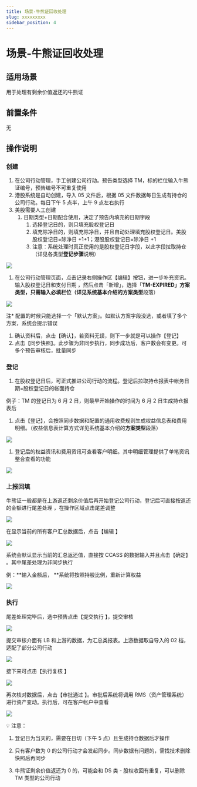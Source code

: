 ```yaml
---
title: 场景-牛熊证回收处理
slug: xxxxxxxxx
sidebar_position: 4
---
```



# 场景-牛熊证回收处理

## 适用场景

用于处理有剩余价值返还的牛熊证

## 前置条件

无

## 操作说明 

### **创建**

1. 在公司行动管理，手工创建公司行动。预告类型选择 TM，标的栏位输入牛熊证编号，预告编号不可重复使用 
2. 港股系统是自动创建，导入 05 文件后，根据 05 文件数据每日生成有持仓的公司行动。每日下午 5 点半，上午 9 点左右执行
3. 美股需要人工创建
    1. 日期类型+日期配合使用，决定了预告内填充的日期字段
        1. 选择登记日的，则只填充股权登记日
        2. 填充除净日的，则填充除净日，并且自动处理填充股权登记日。美股股权登记日=除净日 +1+1；港股股权登记日=除净日 +1
        3. 注意：系统处理时真正使用的是股权登记日字段，以此字段拉取持仓（详见各类型**登记步骤**说明）

<img src="/assets/VavQbXtgOo2c9zxH9GfclprPnlc.png"/>

1. 在公司行动管理页面，点击记录右侧操作区【编辑】按钮，进一步补充资讯。 输入股权登记日和支付日期 ，然后点击「新增」，选择「**TM-EXPIRED」**方案类型，只需输入必填栏位（详见系统基本介绍的**方案类型**段落）

<img src="/assets/NC8HbCOK6oLxmUx0lsscYT5rnEh.png"/>

注* 配置的时候只能选择一个「默认方案」。如默认方案字段没选，或者填了多个方案，系统会提示错误

1. 确认资料后，点击【确认】，若资料无误，则下一步就是可以操作【登记】
2. 点击【同步快照】。此步骤为非同步执行，同步成功后，客户数会有变更。可多个预告审核后，批量同步

### **登记**

1. 在股权登记日后，可正式推进公司行动的流程。登记后拉取持仓报表中帐务日期=股权登记日的帐面持仓 

 例子：TM 的登记日为 6 月 2 日，则最早开始操作的时间为 6 月 2 日生成持仓报表后

1. 点击【登记】，会按照同步数据和配置的通用收费规则生成权益信息表和费用明细。（权益信息表计算方式详见系统基本介绍的**方案类型**段落）

<img src="/assets/JeJ0bERlBob2Bfx6p5YcRCsOnke.png"/>

1. 登记后的权益资讯和费用资讯可查看客户明细。其中明细管理提供了单笔资讯整合查看的功能

<img src="/assets/MYS1bnmTLoPIQzx9oJ9cwYaEnmh.png"/>

### **上报回填**

牛熊证一般都是在上游返还剩余价值后再开始登记公司行动，登记后可直接按返还的金额进行尾差处理 ，在操作区域点击尾差调整

<img src="/assets/LyyzbDRNhoTn2HxGjFocbOm1niK.png"/>

在显示当前的所有客户汇总数据后，点击【编辑 】 

<img src="/assets/WqojbbD9ZoQGTtxq9Iscs4O6nkh.png"/>

系统会默认显示当前的汇总返还值，直接按 CCASS 的数据输入并且点击【确定】 。其中尾差处理为非同步执行

例：**输入金额后， **系统将按照持股比例，重新计算权益

<img src="/assets/WcBAb88H2ozACUxR0GQcBLCBnGe.png"/>

### **执行**

尾差处理完毕后，选中预告点击【提交执行 】，提交审核

<img src="/assets/ZZEWbMSppoHOH4xvW7CcuYoFnPf.png"/>

提交审核介面有 LB 和上游的数据，为汇总类报表。上游数据取自导入的 02 档，适配了部分公司行动

<img src="/assets/C2eXbC9zvooBTwxkUv2cQ3HdnAf.png"/>

接下来可点击【执行复核 】

<img src="/assets/ZyuabPx2poiK3WxA9pTcRkoQn6g.png"/>

再次核对数据后，点击【审批通过 】。审批后系统将调用 RMS（资产管理系统）进行资产变动。执行后，可在客户帐户中查看

<img src="/assets/CYdxbVcP2o2rrixHhzdcxAMsnlf.png"/>

<div class="callout callout-bg-2 callout-border-2">
<p>💡 注意：</p>
<ol>
<li><p>登记日为当天的，需要在日切（下午 5 点）且生成持仓数据后才操作 </p>
</li>
<li><p>只有客户数为 0 的公司行动才会发起同步。同步数据有问题的，需找技术删除快照后再同步 </p>
</li>
<li><p>牛熊证剩余价值返还为 0 的，可能会和 DS 类 - 股权收回有重复，可以删除 TM 类型的公司行动</p>
</li>
</ol>
</div>

